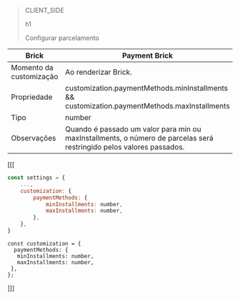 > CLIENT_SIDE
>
> h1
>
> Configurar parcelamento 

| Brick  | Payment Brick  |
| --- | --- |
| Momento da customização  | Ao renderizar Brick.  |
| Propriedade  | customization.paymentMethods.minInstallments && customization.paymentMethods.maxInstallments  |
| Tipo  | number  |
| Observações  | Quando é passado um valor para min ou maxInstallments, o número de parcelas será restringido pelos valores passados.  |

[[[
```javascript
const settings = {
    ...,
    customization: {
        paymentMethods: {
            minInstallments: number,
            maxInstallments: number,
        },
    },
}
```
```react-jsx
const customization = {
  paymentMethods: {
   minInstallments: number,
   maxInstallments: number,
 },
};
```
]]]